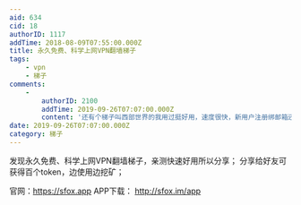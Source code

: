 ```yaml
---
aid: 634
cid: 18
authorID: 1117
addTime: 2018-08-09T07:55:00.000Z
title: 永久免费、科学上网VPN翻墙梯子
tags:
    - vpn
    - 梯子
comments:
    -
        authorID: 2100
        addTime: 2019-09-26T07:07:00.000Z
        content: '还有个梯子叫西部世界的我用过挺好用，速度很快，新用户注册绑邮箱还免费送三天：https://xbsj.site/i/ri033'
date: 2019-09-26T07:07:00.000Z
category: 梯子
---
```


发现永久免费、科学上网VPN翻墙梯子，亲测快速好用所以分享； 分享给好友可获得百个token，边使用边挖矿；

官网：https://sfox.app APP下载： http://sfox.im/app
